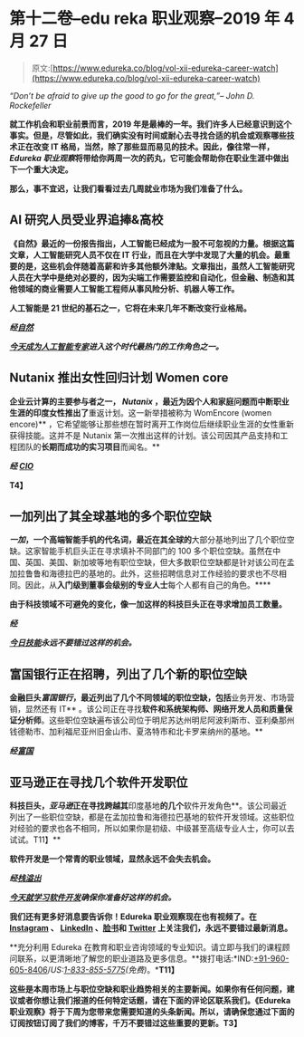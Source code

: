 # 第十二卷–edu reka 职业观察–2019 年 4 月 27 日

> 原文:[https://www.edureka.co/blog/vol-xii-edureka-career-watch](https://www.edureka.co/blog/vol-xii-edureka-career-watch)

*“Don’t be afraid to give up the good to go for the great,”– John D. Rockefeller*

**就工作机会和职业前景而言，2019 年是最棒的一年。我们许多人已经意识到这个事实。但是，尽管如此，我们确实没有时间或耐心去寻找合适的机会或观察哪些技术正在改变 IT 格局，当然，除了那些显而易见的技术。因此，像往常一样， *Edureka 职业观察*将带给你两周一次的药丸，它可能会帮助你在职业生涯中做出下一个重大决定。**

**那么，事不宜迟，让我们看看过去几周就业市场为我们准备了什么。**

## ****AI 研究人员受业界追捧&高校****

**《自然》最近的一份报告指出，人工智能已经成为一股不可忽视的力量。根据这篇文章，**人工智能研究人员不仅在 **IT 行业，而且在**大学中发现了大量的机会**。最重要的是，这些机会伴随着高薪和许多其他额外津贴。文章指出，虽然人工智能研究人员在大学中是绝对必要的，因为尖端工作需要监控和自动化，但金融、制造和其他领域的商业需要人工智能工程师从事风险分析、机器人等工作。**

**人工智能是 21 世纪的基石之一，它将在未来几年不断改变行业格局。**

*****经[自然](https://www.nature.com/articles/d41586-019-01248-w)*****

***[今天成为人工智能专家](https://www.edureka.co/artificial-intelligence-certification-courses)进入这个时代最热门的工作角色之一。***

## ****Nutanix 推出女性回归计划 Women core****

**企业云计算的主要参与者之一， *Nutanix* ，最近为因个人和家庭问题而中断职业生涯的印度女性推出了**重返计划。这一新举措被称为 WomEncore (women encore)** ，它希望能够让那些想在暂时离开工作岗位后继续职业生涯的女性重新获得技能。这并不是 Nutanix 第一次推出这样的计划。该公司因其产品支持和工程团队的**长期而成功的实习项目**而闻名。**

*****经 [CIO](https://www.cio.in/media-releases/nutanix-launches-returnship-programme-women)*****

**T4】**

## ****一加列出了其全球基地的多个职位空缺****

***一加*，一个高端智能手机的代名词，最近在其全球的**大部分基地列出了几个职位空缺。这家智能手机巨头正在寻求填补不同部门的 100 多个职位空缺。虽然在中国、英国、美国、新加坡等地有职位空缺，但大多数职位空缺都是针对该公司在孟加拉鲁鲁和海德拉巴的基地的。此外，这些招聘信息对工作经验的要求也不尽相同。因此，从**入门级到董事会级别的专业人士**每个人都有自己的角色。****

**由于科技领域不可避免的变化，像一加这样的科技巨头正在寻求增加员工数量。**

*****经*****

***[今日技能](https://www.edureka.co/all-courses)永远不要错过这样的机会。***

## ****富国银行正在招聘，列出了几个新的职位空缺****

**金融巨头*富国银行*，最近列出了几个不同领域的职位空缺，包括**业务开发、市场营销，显然还有 IT** 。该公司正在寻找**软件和系统架构师、网络开发人员和质量保证分析师**。这些职位空缺遍布该公司位于明尼苏达州明尼阿波利斯市、亚利桑那州钱德勒市、加利福尼亚州旧金山市、夏洛特市和北卡罗来纳州的基地。**

*****经[富国](https://www.wellsfargojobs.com)*****

## ****亚马逊正在寻找几个软件开发职位****

**科技巨头，*亚马逊*正在寻找跨越其**印度基地**的几个**软件开发角色**。该公司最近列出了一些职位空缺，都是在孟加拉鲁和海德拉巴基地的软件开发领域。这些职位对经验的要求也各不相同，所以如果你是初级、中级甚至高级专业人士，你可以去试试。T11】**

**软件开发是一个常青的职业领域，显然永远不会失去机会。**

*****经[栈溢出](https://stackoverflow.com/jobs/companies/amazon-us#jobs-items)*****

***[今天就学习软件开发](https://www.edureka.co/programming-and-frameworks-certification-courses)确保你准备好这样的机会。***

**我们还有更多好消息要告诉你！Edureka 职业观察现在也有视频了。在 [Instagram](https://www.instagram.com/edureka.co/) 、 [LinkedIn](https://www.linkedin.com/company/edureka/) 、[脸书](https://www.facebook.com/edurekaIN/)和 [Twitter](https://twitter.com/edurekaIN) 上关注我们，永远不要错过最新消息。**

**充分利用 Edureka 在教育和职业咨询领域的专业知识。请立即与我们的课程顾问联系，以更清晰地了解您的职业道路及更多信息。**拨打电话:*IND:[+91-960-605-8406](tel:9606058406)/*US:[1-833-855-5775](tel:18338555775)(免费)*。***T11】**

**这些是本周市场上与职位空缺和职业趋势相关的主要新闻。如果你有任何问题，建议或者你想让我们报道的任何特定话题，请在下面的评论区联系我们。《Edureka 职业观察》将于下周为您带来您需要知道的头条新闻。所以，请确保您通过下面的订阅按钮订阅了我们的博客，千万不要错过这些重要的更新。T3】**